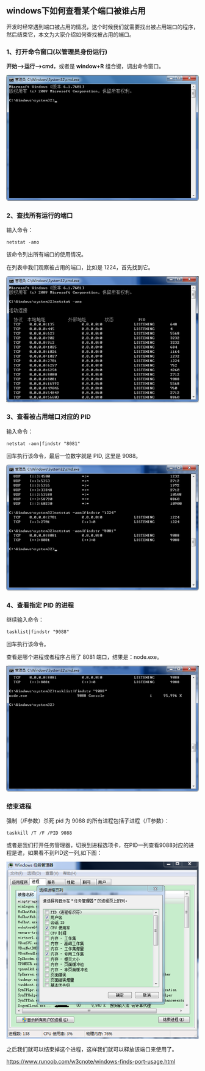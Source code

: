 ## windows下如何查看某个端口被谁占用

开发时经常遇到端口被占用的情况，这个时候我们就需要找出被占用端口的程序，然后结束它，本文为大家介绍如何查找被占用的端口。

### 1、打开命令窗口(以管理员身份运行)

**开始—->运行—->cmd**，或者是 **window+R** 组合键，调出命令窗口。

![img](image-202008121056/1530674518-9279-2159693-04b35d2754f09854.png)

### 2、查找所有运行的端口

输入命令：

```
netstat -ano
```

该命令列出所有端口的使用情况。

在列表中我们观察被占用的端口，比如是 1224，首先找到它。

![img](image-202008121056/1530674518-5109-2159693-5342695777bde48d.png)

### 3、查看被占用端口对应的 PID

输入命令：

```
netstat -aon|findstr "8081"
```

回车执行该命令，最后一位数字就是 PID, 这里是 9088。

![img](image-202008121056/1530674518-6203-2159693-10d9bae7a6e59b06.png)

### 4、查看指定 PID 的进程

继续输入命令：

```
tasklist|findstr "9088"
```

回车执行该命令。

查看是哪个进程或者程序占用了 8081 端口，结果是：node.exe。

![img](image-202008121056/1530674518-3794-2159693-30d1a50103f28cea.png)

### 结束进程

强制（/F参数）杀死 pid 为 9088 的所有进程包括子进程（/T参数）：

```
taskkill /T /F /PID 9088 
```

或者是我们打开任务管理器，切换到进程选项卡，在PID一列查看9088对应的进程是谁，如果看不到PID这一列,如下图：

![img](image-202008121056/1530674518-2583-2159693-78c510e9c1023f6e.png)

之后我们就可以结束掉这个进程，这样我们就可以释放该端口来使用了。



https://www.runoob.com/w3cnote/windows-finds-port-usage.html